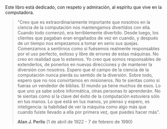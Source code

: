 Este libro está dedicado, con respeto y admiración, al espíritu que vive en la computadora.

> "Creo que es extraordinariamente importante que nosotros en la ciencia de la computación nos mantengamos divertidos con ella. Cuando todo comenzó, era terriblemente divertido. Desde luego, los clientes que pagaban eran engañados de vez en cuando, y después de un tiempo nos empezamos a tomar en serio sus quejas. Comenzamos a sentirnos como si fuésemos realmente responsables por el uso perfecto, exitoso y libre de errores de estas máquinas. No creo en realidad que lo estemos. Yo creo que somos responsables de extenderlos, de ponerlos en nuevas direcciones y de mantener la diversión con nosotros. Espero que el campo de la ciencia de la computación nunca pierda su sentido de la diversión. Sobre todo, espero que no nos convirtamos en misioneros. No te sientas como si fueras un vendedor de biblias. El mundo ya tiene muchos de esos. Lo que uno ya sabe sobre informática, otras personas lo aprenderán. No te sientas como si la clave del éxito de la computación estuviera sólo en tus manos. Lo que está en tus manos, yo pienso y espero, es inteligencia: la habilidad de ver la máquina como algo más que cuando fuiste llevado a ella por primera vez, que puedes hacer más".
>
> **Alan J. Perlis** (1 de abril de 1922 - 7 de febrero de 1990)